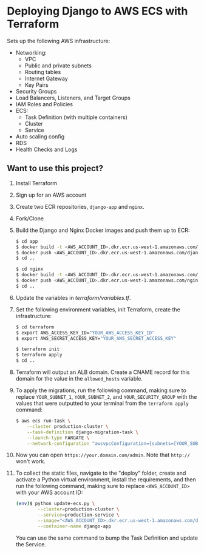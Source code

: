 # Deploying Django to AWS ECS with Terraform

Sets up the following AWS infrastructure:

- Networking:
    - VPC
    - Public and private subnets
    - Routing tables
    - Internet Gateway
    - Key Pairs
- Security Groups
- Load Balancers, Listeners, and Target Groups
- IAM Roles and Policies
- ECS:
    - Task Definition (with multiple containers)
    - Cluster
    - Service
- Auto scaling config
- RDS
- Health Checks and Logs



## Want to use this project?

1. Install Terraform

1. Sign up for an AWS account

1. Create two ECR repositories, `django-app` and `nginx`.

1. Fork/Clone

1. Build the Django and Nginx Docker images and push them up to ECR:

    ```sh
    $ cd app
    $ docker build -t <AWS_ACCOUNT_ID>.dkr.ecr.us-west-1.amazonaws.com/django-app:latest .
    $ docker push <AWS_ACCOUNT_ID>.dkr.ecr.us-west-1.amazonaws.com/django-app:latest
    $ cd ..

    $ cd nginx
    $ docker build -t <AWS_ACCOUNT_ID>.dkr.ecr.us-west-1.amazonaws.com/nginx:latest .
    $ docker push <AWS_ACCOUNT_ID>.dkr.ecr.us-west-1.amazonaws.com/nginx:latest
    $ cd ..
    ```

1. Update the variables in *terraform/variables.tf*.

1. Set the following environment variables, init Terraform, create the infrastructure:

    ```sh
    $ cd terraform
    $ export AWS_ACCESS_KEY_ID="YOUR_AWS_ACCESS_KEY_ID"
    $ export AWS_SECRET_ACCESS_KEY="YOUR_AWS_SECRET_ACCESS_KEY"

    $ terraform init
    $ terraform apply
    $ cd ..
    ```

1. Terraform will output an ALB domain. Create a CNAME record for this domain
   for the value in the `allowed_hosts` variable.

1. To apply the migrations, run the following command, making sure to replace `YOUR_SUBNET_1`, `YOUR_SUBNET_2`, and `YOUR_SECURITY_GROUP` with the values that were outputted to your terminal from the `terraform apply` command:

    ```sh
    $ aws ecs run-task \
        --cluster production-cluster \
        --task-definition django-migration-task \
        --launch-type FARGATE \
        --network-configuration "awsvpcConfiguration={subnets=[YOUR_SUBNET_1, YOUR_SUBNET_2],securityGroups=[YOUR_SECURITY_GROUP],assignPublicIp=ENABLED}"
    ```

1. Now you can open `https://your.domain.com/admin`. Note that `http://` won't work.

1. To collect the static files, navigate to the "deploy" folder, create and activate a Python virtual environment, install the requirements, and then run the following command, making sure to replace `<AWS_ACCOUNT_ID>` with your AWS account ID:

    ```sh
    (env)$ python update-ecs.py \
            --cluster=production-cluster \
            --service=production-service \
            --image="<AWS_ACCOUNT_ID>.dkr.ecr.us-west-1.amazonaws.com/django-app:latest" \
            --container-name django-app
    ```

    You can use the same command to bump the Task Definition and update the Service.
